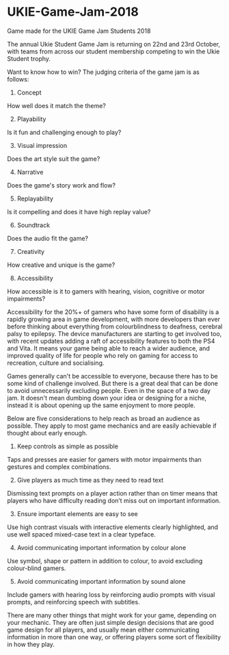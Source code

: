 # UKIE-Game-Jam-2018
Game made for the UKIE Game Jam Students 2018



The annual Ukie Student Game Jam is returning on 22nd and 23rd October, with teams from across our student membership competing to win the Ukie Student trophy. 

Want to know how to win? The judging criteria of the game jam is as follows:

1) Concept

How well does it match the theme?

2) Playability

Is it fun and challenging enough to play?

3) Visual impression

Does the art style suit the game?

4) Narrative

Does the game's story work and flow?

5) Replayability

Is it compelling and does it have high replay value?

6) Soundtrack

Does the audio fit the game?

7) Creativity

How creative and unique is the game?

8) Accessibility

How accessible is it to gamers with hearing, vision, cognitive or motor impairments?

Accessibility for the 20%+ of gamers who have some form of disability is a rapidly growing area in game development, with more developers than ever before thinking about everything from colourblindness to deafness, cerebral palsy to epilepsy. The device manufacturers are starting to get involved too, with recent updates adding a raft of accessibility features to both the PS4 and Vita. It means your game being able to reach a wider audience, and improved quality of life for people who rely on gaming for access to recreation, culture and socialising.

Games generally can't be accessible to everyone, because there has to be some kind of challenge involved. But there is a great deal that can be done to avoid unnecessarily excluding people. Even in the space of a two day jam. It doesn't mean dumbing down your idea or designing for a niche, instead it is about opening up the same enjoyment to more people.

Below are five considerations to help reach as broad an audience as possible. They apply to most game mechanics and are easily achievable if thought about early enough. 

1. Keep controls as simple as possible

Taps and presses are easier for gamers with motor impairments than gestures and complex combinations.

2. Give players as much time as they need to read text

Dismissing text prompts on a player action rather than on timer means that players who have difficulty reading don’t miss out on important information.

3. Ensure important elements are easy to see

Use high contrast visuals with interactive elements clearly highlighted, and use well spaced mixed-case text in a clear typeface.

4. Avoid communicating important information by colour alone

Use symbol, shape or pattern in addition to colour, to avoid excluding colour-blind gamers.

5. Avoid communicating important information by sound alone

Include gamers with hearing loss by reinforcing audio prompts with visual prompts, and reinforcing speech with subtitles.

There are many other things that might work for your game, depending on your mechanic. They are often just simple design decisions that are good game design for all players, and usually mean either communicating information in more than one way, or offering players some sort of flexibility in how they play.
